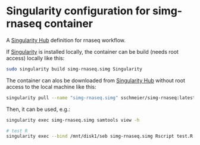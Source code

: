 # Singularity configuration for simg-rnaseq container

A [Singularity Hub](https://www.singularity-hub.org/) definition for rnaseq workflow.

If [Singularity](http://singularity.lbl.gov) is installed locally, the container can be build (needs root access) locally like this:

```bash
sudo singularity build simg-rnaseq.simg Singularity
```

The container can alos be downloaded from [Singularity Hub](https://www.singularity-hub.org/) without root access to the local machine like this:

```bash
singularity pull --name "simg-rnaseq.simg" sschmeier/simg-rnaseq:latest 
```

Then, it can be used, e.g.:

```bash
singularity exec simg-rnaseq.simg samtools view -h

# test R
singularity exec --bind /mnt/disk1/seb simg-rnaseq.simg Rscript test.R > session.txt
```
